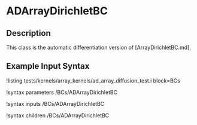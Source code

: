 # ADArrayDirichletBC

## Description

This class is the automatic differentiation version of [ArrayDirichletBC.md].

## Example Input Syntax

!listing tests/kernels/array_kernels/ad_array_diffusion_test.i block=BCs

!syntax parameters /BCs/ADArrayDirichletBC

!syntax inputs /BCs/ADArrayDirichletBC

!syntax children /BCs/ADArrayDirichletBC
